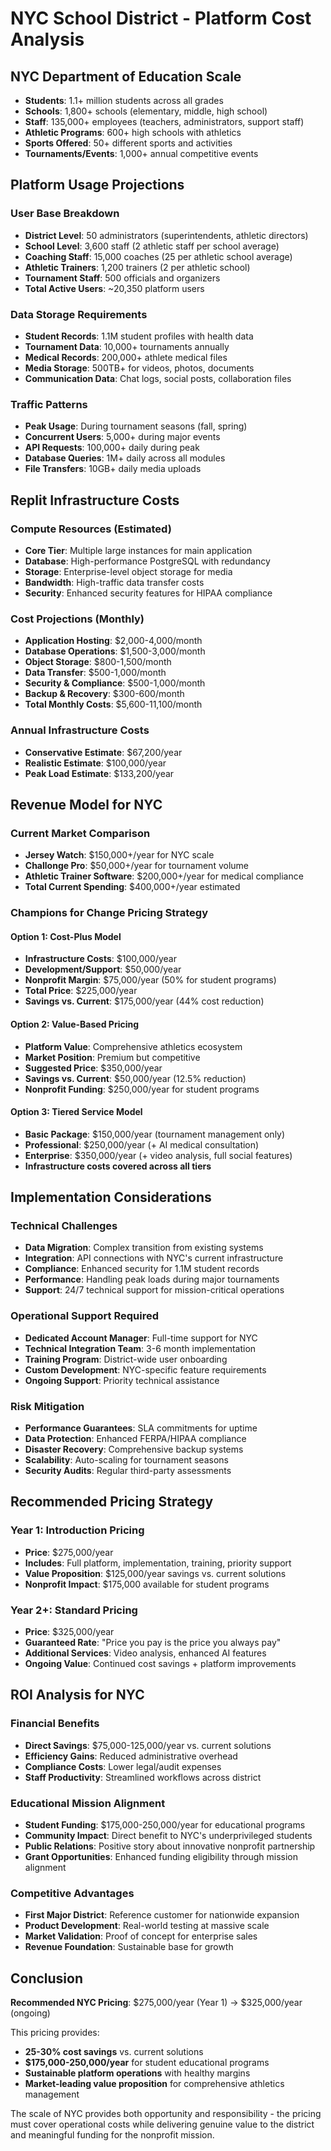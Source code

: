 # NYC School District - Platform Cost Analysis

## NYC Department of Education Scale
- **Students**: 1.1+ million students across all grades
- **Schools**: 1,800+ schools (elementary, middle, high school)
- **Staff**: 135,000+ employees (teachers, administrators, support staff)
- **Athletic Programs**: 600+ high schools with athletics
- **Sports Offered**: 50+ different sports and activities
- **Tournaments/Events**: 1,000+ annual competitive events

## Platform Usage Projections

### User Base Breakdown
- **District Level**: 50 administrators (superintendents, athletic directors)
- **School Level**: 3,600 staff (2 athletic staff per school average)
- **Coaching Staff**: 15,000 coaches (25 per athletic school average)
- **Athletic Trainers**: 1,200 trainers (2 per athletic school)
- **Tournament Staff**: 500 officials and organizers
- **Total Active Users**: ~20,350 platform users

### Data Storage Requirements
- **Student Records**: 1.1M student profiles with health data
- **Tournament Data**: 10,000+ tournaments annually
- **Medical Records**: 200,000+ athlete medical files
- **Media Storage**: 500TB+ for videos, photos, documents
- **Communication Data**: Chat logs, social posts, collaboration files

### Traffic Patterns
- **Peak Usage**: During tournament seasons (fall, spring)
- **Concurrent Users**: 5,000+ during major events
- **API Requests**: 100,000+ daily during peak
- **Database Queries**: 1M+ daily across all modules
- **File Transfers**: 10GB+ daily media uploads

## Replit Infrastructure Costs

### Compute Resources (Estimated)
- **Core Tier**: Multiple large instances for main application
- **Database**: High-performance PostgreSQL with redundancy
- **Storage**: Enterprise-level object storage for media
- **Bandwidth**: High-traffic data transfer costs
- **Security**: Enhanced security features for HIPAA compliance

### Cost Projections (Monthly)
- **Application Hosting**: $2,000-4,000/month
- **Database Operations**: $1,500-3,000/month  
- **Object Storage**: $800-1,500/month
- **Data Transfer**: $500-1,000/month
- **Security & Compliance**: $500-1,000/month
- **Backup & Recovery**: $300-600/month
- **Total Monthly Costs**: $5,600-11,100/month

### Annual Infrastructure Costs
- **Conservative Estimate**: $67,200/year
- **Realistic Estimate**: $100,000/year
- **Peak Load Estimate**: $133,200/year

## Revenue Model for NYC

### Current Market Comparison
- **Jersey Watch**: $150,000+/year for NYC scale
- **Challonge Pro**: $50,000+/year for tournament volume
- **Athletic Trainer Software**: $200,000+/year for medical compliance
- **Total Current Spending**: $400,000+/year estimated

### Champions for Change Pricing Strategy

#### Option 1: Cost-Plus Model
- **Infrastructure Costs**: $100,000/year
- **Development/Support**: $50,000/year
- **Nonprofit Margin**: $75,000/year (50% for student programs)
- **Total Price**: $225,000/year
- **Savings vs. Current**: $175,000/year (44% cost reduction)

#### Option 2: Value-Based Pricing
- **Platform Value**: Comprehensive athletics ecosystem
- **Market Position**: Premium but competitive
- **Suggested Price**: $350,000/year
- **Savings vs. Current**: $50,000/year (12.5% reduction)
- **Nonprofit Funding**: $250,000/year for student programs

#### Option 3: Tiered Service Model
- **Basic Package**: $150,000/year (tournament management only)
- **Professional**: $250,000/year (+ AI medical consultation)
- **Enterprise**: $350,000/year (+ video analysis, full social features)
- **Infrastructure costs covered across all tiers**

## Implementation Considerations

### Technical Challenges
- **Data Migration**: Complex transition from existing systems
- **Integration**: API connections with NYC's current infrastructure  
- **Compliance**: Enhanced security for 1.1M student records
- **Performance**: Handling peak loads during major tournaments
- **Support**: 24/7 technical support for mission-critical operations

### Operational Support Required
- **Dedicated Account Manager**: Full-time support for NYC
- **Technical Integration Team**: 3-6 month implementation
- **Training Program**: District-wide user onboarding
- **Custom Development**: NYC-specific feature requirements
- **Ongoing Support**: Priority technical assistance

### Risk Mitigation
- **Performance Guarantees**: SLA commitments for uptime
- **Data Protection**: Enhanced FERPA/HIPAA compliance
- **Disaster Recovery**: Comprehensive backup systems
- **Scalability**: Auto-scaling for tournament seasons
- **Security Audits**: Regular third-party assessments

## Recommended Pricing Strategy

### Year 1: Introduction Pricing
- **Price**: $275,000/year
- **Includes**: Full platform, implementation, training, priority support
- **Value Proposition**: $125,000/year savings vs. current solutions
- **Nonprofit Impact**: $175,000 available for student programs

### Year 2+: Standard Pricing  
- **Price**: $325,000/year
- **Guaranteed Rate**: "Price you pay is the price you always pay"
- **Additional Services**: Video analysis, enhanced AI features
- **Ongoing Value**: Continued cost savings + platform improvements

## ROI Analysis for NYC

### Financial Benefits
- **Direct Savings**: $75,000-125,000/year vs. current solutions
- **Efficiency Gains**: Reduced administrative overhead
- **Compliance Costs**: Lower legal/audit expenses
- **Staff Productivity**: Streamlined workflows across district

### Educational Mission Alignment
- **Student Funding**: $175,000-250,000/year for educational programs
- **Community Impact**: Direct benefit to NYC's underprivileged students
- **Public Relations**: Positive story about innovative nonprofit partnership
- **Grant Opportunities**: Enhanced funding eligibility through mission alignment

### Competitive Advantages
- **First Major District**: Reference customer for nationwide expansion
- **Product Development**: Real-world testing at massive scale
- **Market Validation**: Proof of concept for enterprise sales
- **Revenue Foundation**: Sustainable base for growth

## Conclusion

**Recommended NYC Pricing**: $275,000/year (Year 1) → $325,000/year (ongoing)

This pricing provides:
- **25-30% cost savings** vs. current solutions
- **$175,000-250,000/year** for student educational programs  
- **Sustainable platform operations** with healthy margins
- **Market-leading value proposition** for comprehensive athletics management

The scale of NYC provides both opportunity and responsibility - the pricing must cover operational costs while delivering genuine value to the district and meaningful funding for the nonprofit mission.